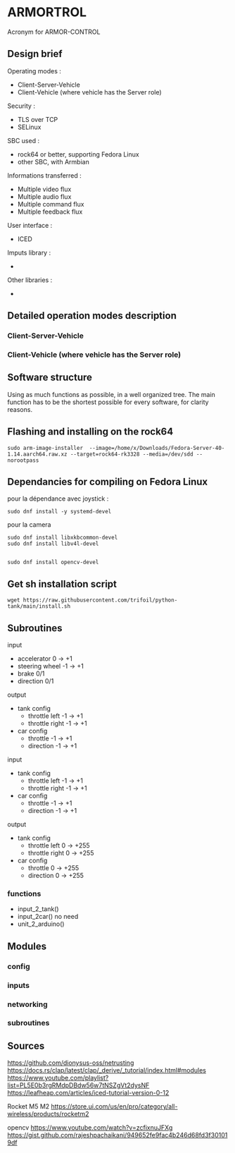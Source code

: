 # ARMORTROL

Acronym for ARMOR-CONTROL

## Design brief

Operating modes :

* Client-Server-Vehicle
* Client-Vehicle (where vehicle has the Server role)

Security : 

* TLS over TCP 
* SELinux

SBC used :

* rock64 or better, supporting Fedora Linux
* other SBC, with Armbian

Informations transferred :

* Multiple video flux
* Multiple audio flux
* Multiple command flux
* Multiple feedback flux

User interface :

* ICED

Imputs library :

* 

Other libraries :

*

## Detailed operation modes description

### Client-Server-Vehicle

### Client-Vehicle (where vehicle has the Server role)

## Software structure

Using as much functions as possible, in a well organized tree.
The main function has to be the shortest possible for every software, for clarity reasons.

## Flashing and installing on the rock64

```
sudo arm-image-installer  --image=/home/x/Downloads/Fedora-Server-40-1.14.aarch64.raw.xz --target=rock64-rk3328 --media=/dev/sdd --norootpass
```

## Dependancies for compiling on Fedora Linux

pour la dépendance avec joystick :
```
sudo dnf install -y systemd-devel
```

pour la camera
```
sudo dnf install libxkbcommon-devel
sudo dnf install libv4l-devel


sudo dnf install opencv-devel
```

## Get sh installation script

```
wget https://raw.githubusercontent.com/trifoil/python-tank/main/install.sh
```

## Subroutines

input 
* accelerator 0 -> +1
* steering wheel -1 -> +1
* brake 0/1
* direction 0/1

output
* tank config
    * throttle left -1 -> +1
    * throttle right -1 -> +1
* car config
    * throttle -1 -> +1
    * direction -1 -> +1

input 
* tank config
    * throttle left -1 -> +1
    * throttle right -1 -> +1
* car config
    * throttle -1 -> +1
    * direction -1 -> +1

output 
* tank config
    * throttle left 0 -> +255
    * throttle right 0 -> +255
* car config
    * throttle 0 -> +255
    * direction 0 -> +255


### functions 
* input_2_tank()
* input_2car() no need
* unit_2_arduino()


## Modules 

### config
### inputs
### networking
### subroutines 
### 

## Sources
https://github.com/dionysus-oss/netrusting
https://docs.rs/clap/latest/clap/_derive/_tutorial/index.html#modules
https://www.youtube.com/playlist?list=PL5E0b3rgRMdpDBdw56w7tNSZgVt2dysNF
https://leafheap.com/articles/iced-tutorial-version-0-12

Rocket M5 M2
https://store.ui.com/us/en/pro/category/all-wireless/products/rocketm2


opencv
https://www.youtube.com/watch?v=zcfixnuJFXg
https://gist.github.com/rajeshpachaikani/949652fe9fac4b246d68fd3f301019df
